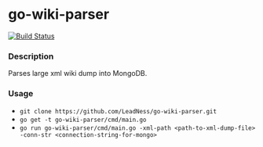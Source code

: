 # go-wiki-parser

[![Build Status](https://travis-ci.com/LeadNess/go-wiki-parser.svg?branch=master)](https://travis-ci.com/LeadNess/go-wiki-parser)

### Description

Parses large xml wiki dump into MongoDB.

### Usage

- ```git clone https://github.com/LeadNess/go-wiki-parser.git```
- ```go get -t go-wiki-parser/cmd/main.go```
- ```go run go-wiki-parser/cmd/main.go -xml-path <path-to-xml-dump-file> -conn-str <connection-string-for-mongo>```